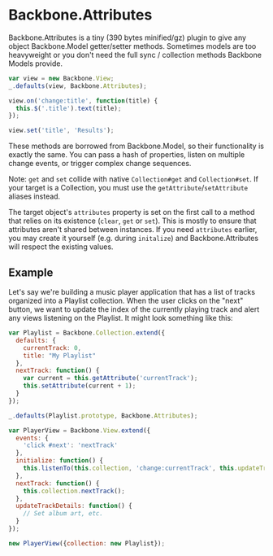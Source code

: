 Backbone.Attributes
===================

Backbone.Attributes is a tiny (390 bytes minified/gz) plugin to give any object
Backbone.Model getter/setter methods. Sometimes models are too heavyweight or
you don't need the full sync / collection methods Backbone Models provide.

```javascript
var view = new Backbone.View;
_.defaults(view, Backbone.Attributes);

view.on('change:title', function(title) {
  this.$('.title').text(title);
});

view.set('title', 'Results');
```

These methods are borrowed from Backbone.Model, so their functionality is
exactly the same. You can pass a hash of properties, listen on multiple
change events, or trigger complex change sequences.

Note: `get` and `set` collide with native `Collection#get` and `Collection#set`.
If your target is a Collection, you must use the `getAttribute`/`setAttribute`
aliases instead.

The target object's `attributes` property is set on the first call to a method
that relies on its existence (`clear`, `get` or `set`). This is
mostly to ensure that attributes aren't shared between instances. If you need
`attributes` earlier, you may create it yourself (e.g. during `initalize`)
and Backbone.Attributes will respect the existing values.

Example
-------
Let's say we're building a music player application that has a list of tracks
organized into a Playlist collection. When the user clicks on the "next" button,
we want to update the index of the currently playing track and alert any views
listening on the Playlist. It might look something like this:

```javascript
var Playlist = Backbone.Collection.extend({
  defaults: {
    currentTrack: 0,
    title: "My Playlist"
  },
  nextTrack: function() {
    var current = this.getAttribute('currentTrack');
    this.setAttribute(current + 1);
  }
});

_.defaults(Playlist.prototype, Backbone.Attributes);

var PlayerView = Backbone.View.extend({
  events: {
    'click #next': 'nextTrack'
  },
  initialize: function() {
    this.listenTo(this.collection, 'change:currentTrack', this.updateTrackDetails);
  },
  nextTrack: function() {
    this.collection.nextTrack();
  },
  updateTrackDetails: function() {
    // Set album art, etc.
  }
});

new PlayerView({collection: new Playlist});
```

